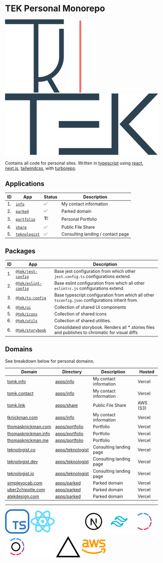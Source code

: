 # TEK Personal Monorepo

[![thomasknickman](./assets/thomasknickman.svg)](https://www.tomk.info?ref=github_readme)
![thomasknickman](./assets/divider.svg)
[![teknologist](./assets/teknologist.svg)](https://www.teknologist.co?ref=github_readme)

Contains all code for personal sites.
Written in [typescript](https://www.typescriptlang.org) using [react](https://reactjs.org), [next.js](https://nextjs.org), [tailwindcss](https://tailwindcss.com), with [turborepo](https://turborepo.org).

## Applications

| ID  | App                               | Status | Description                       |
| --- | --------------------------------- | ------ | --------------------------------- |
| 1.  | [`info`](apps/info)               | ✅     | My contact information            |
| 2.  | [`parked`](apps/parked)           | ✅     | Parked domain                     |
| 3.  | [`portfolio`](apps/portfolio)     | 🏗      | Personal Portfolio                |
| 4.  | [`share`](apps/share)             | ✅     | Public File Share                 |
| 5.  | [`teknologist`](apps/teknologist) | ✅     | Consulting landing / contact page |

## Packages

| ID  | App                                            | Description                                                                                      |
| --- | ---------------------------------------------- | ------------------------------------------------------------------------------------------------ |
| 1.  | [`@tek/jest-config`](packages/config)          | Base jest configuration from which other `jest.config.ts` configurations extend.                 |
| 2.  | [`@tek/eslint-config`](packages/eslint-config) | Base eslint configuration from which all other `eslintrc.js` configurations extend.              |
| 3.  | [`@tek/ts-config`](packages/tsconfig)          | Base typescript configuration from which all other `tsconfig.json` configurations inherit from.  |
| 4.  | [`@tek/ui`](packages/ui)                       | Collection of shared UI components                                                               |
| 5.  | [`@tek/icons`](packages/icons)                 | Collection of shared icons                                                                       |
| 6.  | [`@tek/utils`](packages/utils)                 | Collection of shared utilities.                                                                  |
| 6.  | [`@tek/storybook`](packages/storybook)         | Consolidated storybook. Renders all \*.stories files and publishes to chromatic for visual diffs |

## Domains

See breakdown below for personal domains.

| Domain                                                 | Directory                            | Description             | Hosted   |
| ------------------------------------------------------ | ------------------------------------ | ----------------------- | -------- |
| [tomk.info](https://www.tomk.info)                     | [apps/info](apps/info)               | My contact information  | Vercel   |
| [tomk.contact](https://www.tomk.contact)               | [apps/info](apps/info)               | My contact information  | Vercel   |
| [tomk.link](https://www.tomk.link)                     | [apps/share](apps/share)             | Public File Share       | AWS (S3) |
| [tknickman.com](https://www.tknickman.com)             | [apps/info](apps/info)               | My contact information  | Vercel   |
| [thomasknickman.com](https://www.thomasknickman.com)   | [apps/portfolio](apps/portfolio)     | Portfolio               | Vercel   |
| [thomasknickman.info](https://www.thomasknickman.info) | [apps/portfolio](apps/portfolio)     | Portfolio               | Vercel   |
| [thomasknickman.me](https://www.thomasknickman.me)     | [apps/portfolio](apps/portfolio)     | Portfolio               | Vercel   |
| [teknologist.co](https://www.teknologist.co)           | [apps/teknologist](apps/teknologist) | Consulting landing page | Vercel   |
| [teknologist.dev](https://www.teknologist.dev)         | [apps/teknologist](apps/teknologist) | Consulting landing page | Vercel   |
| [teknologist.io](https://www.teknologist.io)           | [apps/teknologist](apps/teknologist) | Consulting landing page | Vercel   |
| [simplevocab.com](https://www.simplevocab.com)         | [apps/parked](apps/parked)           | Parked domain           | Vercel   |
| [uber2chipotle.com](https://www.uber2chipotle.com)     | [apps/parked](apps/parked)           | Parked domain           | Vercel   |
| [atekdesign.com](https://www.atekdesign.com)           | [apps/parked](apps/parked)           | Parked domain           | Vercel   |

---

[![typescript](./assets/typescript.svg)](https://www.typescript.org)
[![react](./assets/react.svg)](https://www.react.org)
[![next.js](./assets/dark/next.svg)](https://www.nextjs.org#gh-dark-mode-only)
[![next.js](./assets/light/next.svg)](https://www.nextjs.org#gh-light-mode-only)
[![tailwindcss](./assets/tailwindcss.svg)](https://tailwindcss.com)
[![turborepo](./assets/dark/turborepo.svg)](https://www.turborepo.org#gh-dark-mode-only)
[![turborepo](./assets/light/turborepo.svg)](https://www.turborepo.org#gh-light-mode-only)
[![vercel](./assets/dark/vercel.svg)](https://www.vercel.com#gh-dark-mode-only)
[![vercel](./assets/light/vercel.svg)](https://www.vercel.com#gh-light-mode-only)
[![aws](./assets/aws.svg)](https://www.aws.com)

